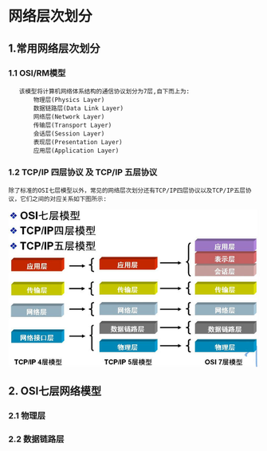 # 网络层次划分
## 1.常用网络层次划分
### 1.1 OSI/RM模型
```
   该模型将计算机网络体系结构的通信协议划分为7层,自下而上为:
       物理层(Physics Layer)
       数据链路层(Data Link Layer)
       网络层(Network Layer)
       传输层(Transport Layer)
       会话层(Session Layer)
       表现层(Presentation Layer)
       应用层(Application Layer)
```
### 1.2 TCP/IP 四层协议 及 TCP/IP 五层协议
```
除了标准的OSI七层模型以外，常见的网络层次划分还有TCP/IP四层协议以及TCP/IP五层协议，它们之间的对应关系如下图所示:
```
![](/about/media/pic/osi-rm.jpg)

## 2. OSI七层网络模型
### 2.1 物理层
### 2.2 数据链路层
